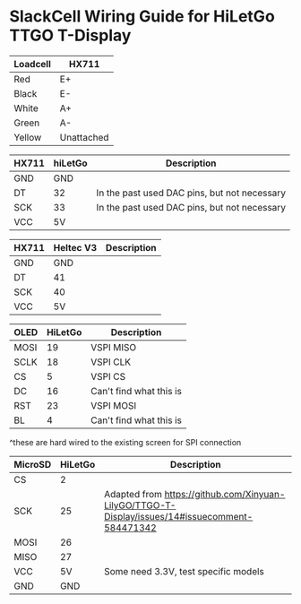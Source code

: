 # SlackCell Wiring Guide for HiLetGo TTGO T-Display

| Loadcell | HX711      |
| -------- | ---------- |
| Red      | E+         |
| Black    | E-         |
| White    | A+         |
| Green    | A-         |
| Yellow   | Unattached |

| HX711 | hiLetGo | Description                                  |
| ----- | ------- | -------------------------------------------- |
| GND   | GND     |                                              |
| DT    | 32      | In the past used DAC pins, but not necessary |
| SCK   | 33      | In the past used DAC pins, but not necessary |
| VCC   | 5V      |                                              |

| HX711 | Heltec V3 | Description                                  |
| ----- | --------- | -------------------------------------------- |
| GND   | GND       |                                              |
| DT    | 41        |                                              |
| SCK   | 40        |                                              |
| VCC   | 5V        |                                              |

| OLED | HiLetGo | Description             |
| ---- | ------- | ----------------------- |
| MOSI | 19      | VSPI MISO               |
| SCLK | 18      | VSPI CLK                |
| CS   | 5       | VSPI CS                 |
| DC   | 16      | Can't find what this is |
| RST  | 23      | VSPI MOSI               |
| BL   | 4       | Can't find what this is |
^these are hard wired to the existing screen for SPI connection

| MicroSD | HiLetGo | Description                                                                                    |
| ------- | ------- | ---------------------------------------------------------------------------------------------- |
| CS      | 2       |                                                                                                |
| SCK     | 25      | Adapted from https://github.com/Xinyuan-LilyGO/TTGO-T-Display/issues/14#issuecomment-584471342 |
| MOSI    | 26      |                                                                                                |
| MISO    | 27      |                                                                                                |
| VCC     | 5V      | Some need 3.3V, test specific models                                                           |
| GND     | GND     |                                                                                                |

